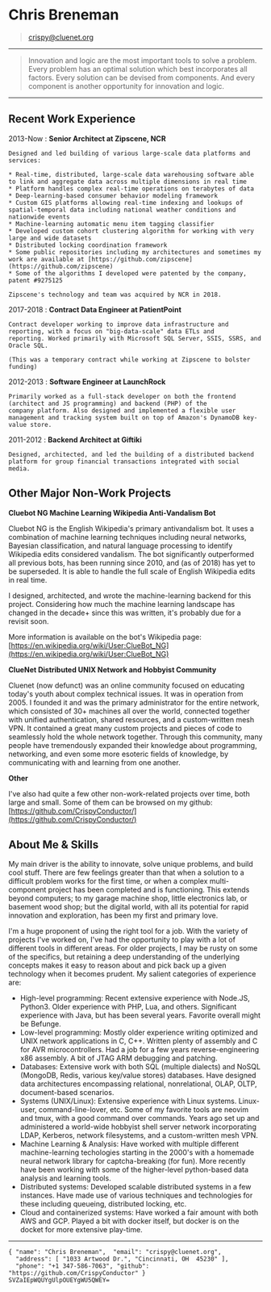 # Chris Breneman

> crispy@cluenet.org

----

> Innovation and logic are the most important tools to solve a problem. Every problem has an optimal solution which best incorporates all factors. Every solution can be devised from components. And every component is another opportunity for innovation and logic.

----


## Recent Work Experience

2013-Now
:   **Senior Architect at Zipscene, NCR**

    Designed and led building of various large-scale data platforms and services:

    * Real-time, distributed, large-scale data warehousing software able to link and aggregate data across multiple dimensions in real time
    * Platform handles complex real-time operations on terabytes of data
    * Deep-learning-based consumer behavior modeling framework
    * Custom GIS platforms allowing real-time indexing and lookups of spatial-temporal data including national weather conditions and nationwide events
    * Machine-learning automatic menu item tagging classifier
    * Developed custom cohort clustering algorithm for working with very large and wide datasets
    * Distributed locking coordination framework
    * Some public repositories including my architectures and sometimes my work are available at [https://github.com/zipscene](https://github.com/zipscene)
    * Some of the algorithms I developed were patented by the company, patent #9275125

    Zipscene's technology and team was acquired by NCR in 2018.

2017-2018
:   **Contract Data Engineer at PatientPoint**

    Contract developer working to improve data infrastructure and reporting, with a focus on "big-data-scale" data ETLs and
    reporting. Worked primarily with Microsoft SQL Server, SSIS, SSRS, and Oracle SQL.

    (This was a temporary contract while working at Zipscene to bolster funding)

2012-2013
:   **Software Engineer at LaunchRock**

    Primarily worked as a full-stack developer on both the frontend (architect and JS programming) and backend (PHP) of the
    company platform. Also designed and implemented a flexible user management and tracking system built on top of Amazon's DynamoDB key-value store.

2011-2012
:   **Backend Architect at Giftiki**

    Designed, architected, and led the building of a distributed backend platform for group financial transactions integrated with social media.


## Other Major Non-Work Projects

**Cluebot NG Machine Learning Wikipedia Anti-Vandalism Bot**

Cluebot NG is the English Wikipedia's primary antivandalism bot. It uses a combination of machine learning techniques including neural networks, Bayesian classification, and natural language processing to identify Wikipedia edits considered vandalism. The bot significantly outperformed all previous bots, has been running since 2010, and (as of 2018) has yet to be superseded. It is able to handle the full scale of English Wikipedia edits in real time.

I designed, architected, and wrote the machine-learning backend for this project.  Considering how much the machine learning landscape has changed in the decade+ since this was written, it's probably due for a revisit soon.

More information is available on the bot's Wikipedia page: [https://en.wikipedia.org/wiki/User:ClueBot_NG](https://en.wikipedia.org/wiki/User:ClueBot_NG)

**ClueNet Distributed UNIX Network and Hobbyist Community**

Cluenet (now defunct) was an online community focused on educating today's youth about complex technical issues. It was in operation from 2005. I founded it and was the primary administrator for the entire network, which consisted of 30+ machines all over the world, connected together with unified authentication, shared resources, and a custom-written mesh VPN. It contained a great many custom projects and pieces of code to seamlessly hold the whole network together. Through this community, many people have tremendously expanded their knowledge about programming, networking, and even some more esoteric fields of knowledge, by communicating with and learning from one another.

**Other**

I've also had quite a few other non-work-related projects over time, both large and small.  Some of them
can be browsed on my github: [https://github.com/CrispyConductor/](https://github.com/CrispyConductor/)


## About Me & Skills

My main driver is the ability to innovate, solve unique problems, and build cool stuff. There are few feelings greater than that when a solution to a difficult problem works for the first time, or when a complex multi-component project has been completed and is functioning. This extends beyond computers; to my garage machine shop, little electronics lab, or basement wood shop; but the digital world, with all its potential for rapid innovation and exploration, has been my first and primary love.

I'm a huge proponent of using the right tool for a job.  With the variety of projects I've worked on, I've had the opportunity to play with a lot of different tools in different areas.  For older projects, I may be rusty on some of the specifics, but retaining a deep understanding of the underlying concepts makes it easy to reason about and pick back up a given technology when it becomes prudent.  My salient categories of experience are:

* High-level programming: Recent extensive experience with Node.JS, Python3.  Older experience with PHP, Lua, and others.  Significant experience with Java, but has been several years.  Favorite overall might be Befunge.
* Low-level programming: Mostly older experience writing optimized and UNIX network applications in C, C++.  Written plenty of assembly and C for AVR microcontrollers.  Had a job for a few years reverse-engineering x86 assembly.  A bit of JTAG ARM debugging and patching.
* Databases: Extensive work with both SQL (multiple dialects) and NoSQL (MongoDB, Redis, various key/value stores) databases.  Have designed data architectures encompassing relational, nonrelational, OLAP, OLTP, document-based scenarios.
* Systems (UNIX/Linux): Extensive experience with Linux systems.  Linux-user, command-line-lover, etc.  Some of my favorite tools are neovim and tmux, with a good command over commands.  Years ago set up and administered a world-wide hobbyist shell server network incorporating LDAP, Kerberos, network filesystems, and a custom-written mesh VPN.
* Machine Learning & Analysis: Have worked with multiple different machine-learning techologies starting in the 2000's with a homemade neural network library for captcha-breaking (for fun).  More recently have been working with some of the higher-level python-based data analysis and learning tools.
* Distributed systems: Developed scalable distributed systems in a few instances.  Have made use of various techniques and technologies for these including queueing, distributed locking, etc.
* Cloud and containerized systems: Have worked a fair amount with both AWS and GCP.  Played a bit with docker itself, but docker is on the docket for more extensive play-time.


----

```
{ "name": "Chris Breneman",  "email": "crispy@cluenet.org",
  "address": [ "1033 Artwood Dr.", "Cincinnati, OH  45230" ],
  "phone": "+1 347-586-7063", "github": "https://github.com/CrispyConductor" }
SVZaIEpWQUYgUlpOUEYgWU5QWEY=
```


